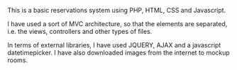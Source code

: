 This is a basic reservations system using PHP, HTML, CSS and Javascript. 

I have used a sort of MVC architecture, so that the elements are separated, i.e. the views, controllers and other types of files.

In terms of external libraries, I have used JQUERY, AJAX and a javascript datetimepicker. I have also downloaded images from the internet to mockup rooms.
